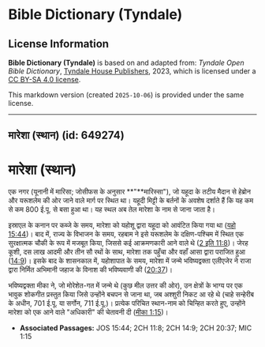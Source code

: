 # Bible Dictionary (Tyndale)

## License Information

**Bible Dictionary (Tyndale)** is based on and adapted from: _Tyndale Open Bible Dictionary_, [Tyndale House Publishers](https://tyndaleopenresources.com/), 2023, which is licensed under a [CC BY-SA 4.0 license](https://creativecommons.org/licenses/by-sa/4.0/legalcode.en).

This markdown version (created `2025-10-06`) is provided under the same license.



--------------------------------

## मारेशा (स्थान) (id: 649274)

मारेशा (स्थान)
==============

एक नगर (यूनानी में मारिसा; जोसीफस के अनुसार **"**मारिस्सा"), जो यहूदा के तटीय मैदान से हेब्रोन और यरूशलेम की ओर जाने वाले मार्ग पर स्थित था। यहूदी मिट्टी के बर्तनों के अवशेष दर्शाते हैं कि यह कम से कम 800 ई.पू. से बसा हुआ था। यह स्थल अब तेल मारेशा के नाम से जाना जाता है।

इस्राएल के कनान पर कब्जे के समय, मारेशा को यहोशू द्वारा यहूदा को आवंटित किया गया था ([यहो 15:44](https://ref.ly/Josh15:44))। बाद में, राज्य के विभाजन के समय, रहबाम ने इसे यरूशलेम के दक्षिण\-पश्चिम में स्थित एक सुरक्षात्मक चौकी के रूप में मजबूत किया, जिससे कई आक्रमणकारी आने वाले थे ([2 इति 11:8](https://ref.ly/2Chr11:8))। जेरह कूशी, दस लाख आदमी और तीन सौ रथों के साथ, मारेशा तक पहुँचा और वहाँ आसा द्वारा पराजित हुआ ([14:9](https://ref.ly/2Chr14:9))। इसके बाद के शासनकाल में, यहोशापात के समय, मारेशा में जन्मे भविष्यद्वक्ता एलीएजेर ने राजा द्वारा निर्मित अभिमानी जहाज के विनाश की भविष्यवाणी की ([20:37](https://ref.ly/2Chr20:37))।

भविष्यद्वक्ता मीका ने, जो मोरेशेत\-गत में जन्मे थे (कुछ मील उत्तर की ओर), उन क्षेत्रों के भाग्य पर एक भावुक शोकगीत प्रस्तुत किया जिसे उन्होंने बचपन से जाना था, जब अश्शुरी निकट आ रहे थे (चाहे सन्हेरीब के अधीन, 701 ई.पू. या सर्गोन, 711 ई.पू.)। प्रत्येक परिचित स्थान\-नाम को चिन्हित करते हुए, उन्होंने मारेशा को एक आने वाले "अधिकारी" की चेतावनी दी ([मीका 1:15](https://ref.ly/Mic1:15))।

* **Associated Passages:** JOS 15:44; 2CH 11:8; 2CH 14:9; 2CH 20:37; MIC 1:15

